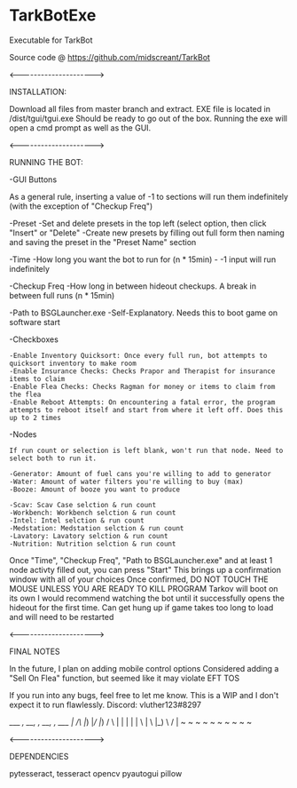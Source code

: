 # TarkBotExe
Executable for TarkBot

Source code @ https://github.com/midscreant/TarkBot

<--------------------->

INSTALLATION:

Download all files from master branch and extract. 
EXE file is located in /dist/tgui/tgui.exe
Should be ready to go out of the box.
Running the exe will open a cmd prompt as well as the GUI.

<--------------------->

RUNNING THE BOT:

-GUI Buttons

  As a general rule, inserting a value of -1 to sections will run them indefinitely (with the exception of "Checkup Freq")

  -Preset
    -Set and delete presets in the top left (select option, then click "Insert" or "Delete"
    -Create new presets by filling out full form then naming and saving the preset in the "Preset Name" section
    
  -Time
    -How long you want the bot to run for (n * 15min)
    - -1 input will run indefinitely
    
  -Checkup Freq
    -How long in between hideout checkups. A break in between full runs (n * 15min)
    
  -Path to BSGLauncher.exe
    -Self-Explanatory. Needs this to boot game on software start
    
  -Checkboxes
  
    -Enable Inventory Quicksort: Once every full run, bot attempts to quicksort inventory to make room
    -Enable Insurance Checks: Checks Prapor and Therapist for insurance items to claim
    -Enable Flea Checks: Checks Ragman for money or items to claim from the flea
    -Enable Reboot Attempts: On encountering a fatal error, the program attempts to reboot itself and start from where it left off. Does this up to 2 times
    
  -Nodes
    
    If run count or selection is left blank, won't run that node. Need to select both to run it.
  
    -Generator: Amount of fuel cans you're willing to add to generator
    -Water: Amount of water filters you're willing to buy (max)
    -Booze: Amount of booze you want to produce
    
    -Scav: Scav Case selction & run count
    -Workbench: Workbench selction & run count
    -Intel: Intel selction & run count
    -Medstation: Medstation selction & run count
    -Lavatory: Lavatory selction & run count
    -Nutrition: Nutrition selction & run count
    
Once "Time", "Checkup Freq", "Path to BSGLauncher.exe" and at least 1 node activty filled out, you can press "Start"
This brings up a confirmation window with all of your choices
Once confirmed, DO NOT TOUCH THE MOUSE UNLESS YOU ARE READY TO KILL PROGRAM
Tarkov will boot on its own
I would recommend watching the bot until it successfully opens the hideout for the first time. Can get hung up if game takes too long to load and will need to be restarted

<--------------------->

FINAL NOTES

In the future, I plan on adding mobile control options
Considered adding a "Sell On Flea" function, but seemed like it may violate EFT TOS

If you run into any bugs, feel free to let me know. This is a WIP and I don't expect it to run flawlessly.
Discord: vluther123#8297

 ___  _, __, _,_ __,  _, ___
  |  /_\ |_) |_/ |_) / \  | 
  |  | | | \ | \ |_) \ /  | 
  ~  ~ ~ ~ ~ ~ ~ ~    ~   ~
    
<--------------------->

DEPENDENCIES

pytesseract, tesseract
opencv
pyautogui
pillow
    
